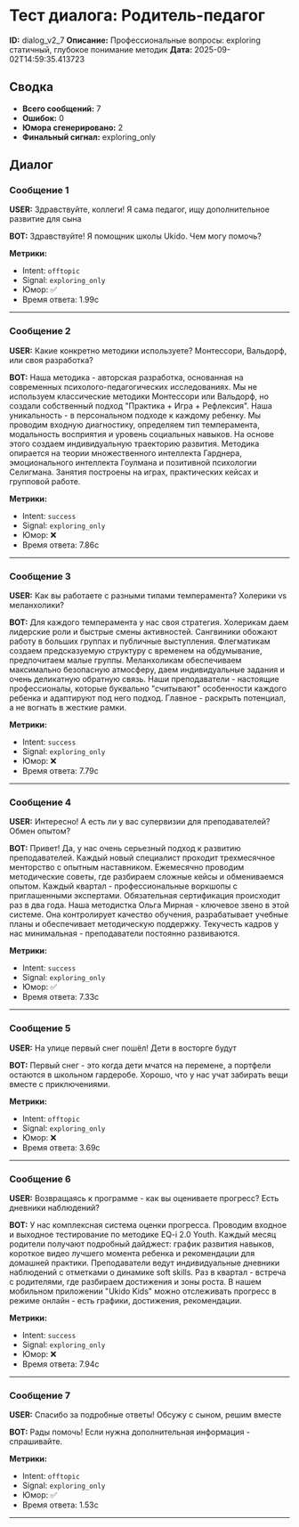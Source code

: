# Тест диалога: Родитель-педагог

**ID:** dialog_v2_7
**Описание:** Профессиональные вопросы: exploring статичный, глубокое понимание методик
**Дата:** 2025-09-02T14:59:35.413723

## Сводка

- **Всего сообщений:** 7
- **Ошибок:** 0
- **Юмора сгенерировано:** 2
- **Финальный сигнал:** exploring_only

## Диалог

### Сообщение 1

**USER:** Здравствуйте, коллеги! Я сама педагог, ищу дополнительное развитие для сына

**BOT:** Здравствуйте! Я помощник школы Ukido. Чем могу помочь?

**Метрики:**
- Intent: `offtopic`
- Signal: `exploring_only`
- Юмор: ✅
- Время ответа: 1.99с

---

### Сообщение 2

**USER:** Какие конкретно методики используете? Монтессори, Вальдорф, или своя разработка?

**BOT:** Наша методика - авторская разработка, основанная на современных психолого-педагогических исследованиях. Мы не используем классические методики Монтессори или Вальдорф, но создали собственный подход "Практика + Игра + Рефлексия". Наша уникальность - в персональном подходе к каждому ребенку. Мы проводим входную диагностику, определяем тип темперамента, модальность восприятия и уровень социальных навыков. На основе этого создаем индивидуальную траекторию развития. Методика опирается на теории множественного интеллекта Гарднера, эмоционального интеллекта Гоулмана и позитивной психологии Селигмана. Занятия построены на играх, практических кейсах и групповой работе.

**Метрики:**
- Intent: `success`
- Signal: `exploring_only`
- Юмор: ❌
- Время ответа: 7.86с

---

### Сообщение 3

**USER:** Как вы работаете с разными типами темперамента? Холерики vs меланхолики?

**BOT:** Для каждого темперамента у нас своя стратегия. Холерикам даем лидерские роли и быстрые смены активностей. Сангвиники обожают работу в больших группах и публичные выступления. Флегматикам создаем предсказуемую структуру с временем на обдумывание, предпочитаем малые группы. Меланхоликам обеспечиваем максимально безопасную атмосферу, даем индивидуальные задания и очень деликатную обратную связь. Наши преподаватели - настоящие профессионалы, которые буквально "считывают" особенности каждого ребенка и адаптируют под него подход. Главное - раскрыть потенциал, а не вогнать в жесткие рамки.

**Метрики:**
- Intent: `success`
- Signal: `exploring_only`
- Юмор: ❌
- Время ответа: 7.79с

---

### Сообщение 4

**USER:** Интересно! А есть ли у вас супервизии для преподавателей? Обмен опытом?

**BOT:** Привет! Да, у нас очень серьезный подход к развитию преподавателей. Каждый новый специалист проходит трехмесячное менторство с опытным наставником. Ежемесячно проводим методические советы, где разбираем сложные кейсы и обмениваемся опытом. Каждый квартал - профессиональные воркшопы с приглашенными экспертами. Обязательная сертификация происходит раз в два года. Наша методистка Ольга Мирная - ключевое звено в этой системе. Она контролирует качество обучения, разрабатывает учебные планы и обеспечивает методическую поддержку. Текучесть кадров у нас минимальная - преподаватели постоянно развиваются.

**Метрики:**
- Intent: `success`
- Signal: `exploring_only`
- Юмор: ✅
- Время ответа: 7.33с

---

### Сообщение 5

**USER:** На улице первый снег пошёл! Дети в восторге будут

**BOT:** Первый снег - это когда дети мчатся на перемене, а портфели остаются в школьном гардеробе. Хорошо, что у нас учат забирать вещи вместе с приключениями.

**Метрики:**
- Intent: `offtopic`
- Signal: `exploring_only`
- Юмор: ❌
- Время ответа: 3.69с

---

### Сообщение 6

**USER:** Возвращаясь к программе - как вы оцениваете прогресс? Есть дневники наблюдений?

**BOT:** У нас комплексная система оценки прогресса. Проводим входное и выходное тестирование по методике EQ-i 2.0 Youth. Каждый месяц родители получают подробный дайджест: график развития навыков, короткое видео лучшего момента ребенка и рекомендации для домашней практики. Преподаватели ведут индивидуальные дневники наблюдений с отметками о динамике soft skills. Раз в квартал - встреча с родителями, где разбираем достижения и зоны роста. В нашем мобильном приложении "Ukido Kids" можно отслеживать прогресс в режиме онлайн - есть графики, достижения, рекомендации.

**Метрики:**
- Intent: `success`
- Signal: `exploring_only`
- Юмор: ❌
- Время ответа: 7.94с

---

### Сообщение 7

**USER:** Спасибо за подробные ответы! Обсужу с сыном, решим вместе

**BOT:** Рады помочь! Если нужна дополнительная информация - спрашивайте.

**Метрики:**
- Intent: `offtopic`
- Signal: `exploring_only`
- Юмор: ✅
- Время ответа: 1.53с

---

